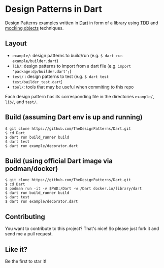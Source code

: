 # Design Patterns in Dart

Design Patterns examples written in [Dart](https://dart.dev) in form of a library using [TDD](https://en.wikipedia.org/wiki/Test-driven_development) and [mocking objects](https://en.wikipedia.org/wiki/Mock_object) techniques.

## Layout

* `example/`: design patterns to build/run (e.g. ```$ dart run example/builder.dart```)
* `lib/`: design patterns to import from a dart file (e.g. ```import 'package:dp/builder.dart';```)
* `test/` : design patterns to test (e.g. ```$ dart test test/builder_test.dart```)
* `tool/`: tools that may be useful when commiting to this repo

Each design pattern has its corresponding file in the directories `example/`, `lib/`, and `test/`.

## Build (assuming Dart env is up and running)

```
$ git clone https://github.com/TheDesignPatterns/Dart.git
$ cd Dart
$ dart run build_runner build
$ dart test
$ dart run example/decorator.dart
```

## Build (using official Dart image via podman/docker)

```
$ git clone https://github.com/TheDesignPatterns/Dart.git
$ cd Dart
$ podman run -it -v $PWD:/Dart -w /Dart docker.io/library/dart
$ dart run build_runner build
$ dart test
$ dart run example/decorator.dart
```

## Contributing

You want to contribute to this project? That's nice! So please just fork it and
send me a pull request.

## Like it?

Be the first to star it!
